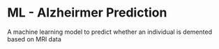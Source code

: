 # ML - Alzheirmer Prediction
A machine learning model to predict whether an individual is demented based on MRI data
